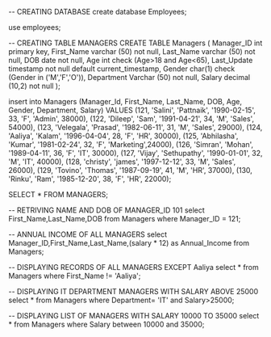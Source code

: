 -- CREATING DATABASE
create database Employees;

use employees;

-- CREATING TABLE MANAGERS
CREATE TABLE Managers (
Manager_ID int primary key,
First_Name varchar (50) not null,
Last_Name varchar (50) not null,
DOB date not null,
Age int check (Age>18 and Age<65),
Last_Update timestamp not null default current_timestamp,
Gender char(1) check (Gender in ('M','F','O')),
Department Varchar (50) not null,
Salary decimal (10,2) not null
);

insert into Managers (Manager_Id, First_Name, Last_Name, DOB, Age, Gender, Department, Salary)
VALUES
(121, 'Salini', 'Pattnaik', '1990-02-15', 33, 'F', 'Admin', 38000),
(122, 'Dileep', 'Sam', '1991-04-21', 34, 'M', 'Sales', 54000),
(123, 'Velegala', 'Prasad', '1982-06-11', 31, 'M', 'Sales', 29000),
(124, 'Aaliya', 'Kalam', '1996-04-04', 28, 'F', 'HR', 30000),
(125, 'Abhilasha', 'Kumar', '1981-02-24', 32, 'F', 'Marketing',24000),
(126, 'Simran', 'Mohan', '1989-04-11', 36, 'F', 'IT', 30000),
(127, 'Vijay', 'Sethupathy', '1990-01-01', 32, 'M', 'IT', 40000),
(128, 'christy', 'james', '1997-12-12', 33, 'M', 'Sales', 26000),
(129, 'Tovino', 'Thomas', '1987-09-19', 41, 'M', 'HR', 37000),
(130, 'Rinku', 'Ram', '1985-12-20', 38, 'F', 'HR', 22000);

SELECT * FROM MANAGERS;

-- RETRIVING NAME AND DOB OF MANAGER_ID 101
select First_Name,Last_Name,DOB
from Managers
where Manager_ID = 121;

-- ANNUAL INCOME OF ALL MANAGERS
select Manager_ID,First_Name,Last_Name,(salary * 12) as Annual_Income
from Managers;

-- DISPLAYING RECORDS OF ALL MANAGERS EXCEPT Aaliya
select * from Managers
where First_Name != 'Aaliya';

-- DISPLAYING IT DEPARTMENT MANAGERS WITH SALARY ABOVE 25000
select * from Managers
where Department= 'IT' and Salary>25000;

-- DISPLAYING LIST OF MANAGERS WITH SALARY 10000 TO 35000
select * from Managers
where Salary between 10000 and 35000;
